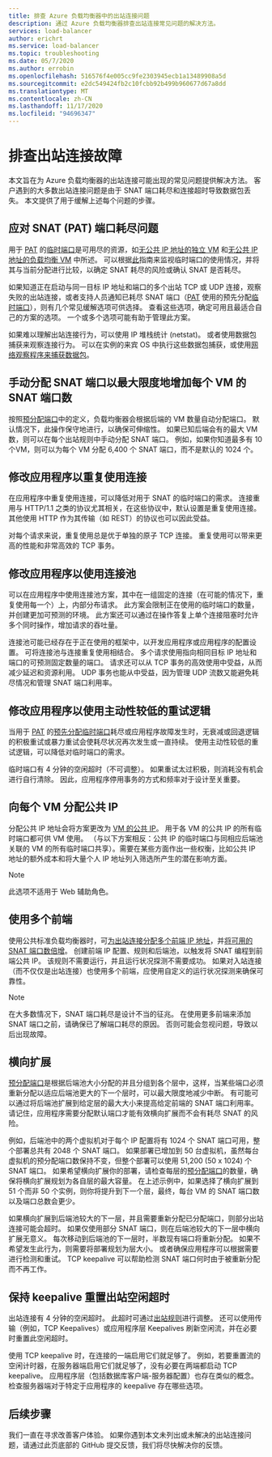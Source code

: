 ```yaml
---
title: 排查 Azure 负载均衡器中的出站连接问题
description: 通过 Azure 负载均衡器排查出站连接常见问题的解决方法。
services: load-balancer
author: erichrt
ms.service: load-balancer
ms.topic: troubleshooting
ms.date: 05/7/2020
ms.author: errobin
ms.openlocfilehash: 516576f4e005cc9fe2303945ecb1a13489908a5d
ms.sourcegitcommit: e2dc549424fb2c10fcbb92b499b960677d67a8dd
ms.translationtype: MT
ms.contentlocale: zh-CN
ms.lasthandoff: 11/17/2020
ms.locfileid: "94696347"
---
```

# <a name="troubleshooting-outbound-connections-failures"></a><a name="obconnecttsg"></a> 排查出站连接故障

本文旨在为 Azure 负载均衡器的出站连接可能出现的常见问题提供解决方法。 客户遇到的大多数出站连接问题是由于 SNAT 端口耗尽和连接超时导致数据包丢失。 本文提供了用于缓解上述每个问题的步骤。

## <a name="managing-snat-pat-port-exhaustion"></a><a name="snatexhaust"></a>应对 SNAT (PAT) 端口耗尽问题
用于 [PAT](load-balancer-outbound-connections.md) 的[临时端口](load-balancer-outbound-connections.md)是可用尽的资源，如[无公共 IP 地址的独立 VM](load-balancer-outbound-connections.md) 和[无公共 IP 地址的负载均衡 VM](load-balancer-outbound-connections.md) 中所述。 可以根据[此](./load-balancer-standard-diagnostics.md#how-do-i-check-my-snat-port-usage-and-allocation)指南来监视临时端口的使用情况，并将其与当前分配进行比较，以确定 SNAT 耗尽的风险或确认 SNAT 是否耗尽。

如果知道正在启动与同一目标 IP 地址和端口的多个出站 TCP 或 UDP 连接，观察失败的出站连接，或者支持人员通知已耗尽 SNAT 端口（[PAT](load-balancer-outbound-connections.md) 使用的预先分配[临时端口](load-balancer-outbound-connections.md#preallocatedports)），则有几个常见缓解选项可供选择。 查看这些选项，确定可用且最适合自己的方案的选项。 一个或多个选项可能有助于管理此方案。

如果难以理解出站连接行为，可以使用 IP 堆栈统计 (netstat)。 或者使用数据包捕获来观察连接行为。 可以在实例的来宾 OS 中执行这些数据包捕获，或使用[网络观察程序来捕获数据包](../network-watcher/network-watcher-packet-capture-manage-portal.md)。 

## <a name="manually-allocate-snat-ports-to-maximize-snat-ports-per-vm"></a><a name ="manualsnat"></a>手动分配 SNAT 端口以最大限度地增加每个 VM 的 SNAT 端口数
按照[预分配端口](load-balancer-outbound-connections.md#preallocatedports)中的定义，负载均衡器会根据后端的 VM 数量自动分配端口。 默认情况下，此操作保守地进行，以确保可伸缩性。 如果已知后端会有的最大 VM 数，则可以在每个出站规则中手动分配 SNAT 端口。 例如，如果你知道最多有 10 个VM，则可以为每个 VM 分配 6,400 个 SNAT 端口，而不是默认的 1024 个。 

## <a name="modify-the-application-to-reuse-connections"></a><a name="connectionreuse"></a>修改应用程序以重复使用连接 
在应用程序中重复使用连接，可以降低对用于 SNAT 的临时端口的需求。 连接重用与 HTTP/1.1 之类的协议尤其相关，在这些协议中，默认设置是重复使用连接。 其他使用 HTTP 作为其传输（如 REST）的协议也可以因此受益。 

对每个请求来说，重复使用总是优于单独的原子 TCP 连接。 重复使用可以带来更高的性能和非常高效的 TCP 事务。

## <a name="modify-the-application-to-use-connection-pooling"></a><a name="connection pooling"></a>修改应用程序以使用连接池
可以在应用程序中使用连接池方案，其中在一组固定的连接（在可能的情况下，重复使用每一个）上，内部分布请求。 此方案会限制正在使用的临时端口的数量，并创建更加可预测的环境。 此方案还可以通过在操作答复上单个连接阻塞时允许多个同时操作，增加请求的吞吐量。  

连接池可能已经存在于正在使用的框架中，以开发应用程序或应用程序的配置设置。 可将连接池与连接重复使用相结合。 多个请求使用指向相同目标 IP 地址和端口的可预测固定数量的端口。 请求还可以从 TCP 事务的高效使用中受益，从而减少延迟和资源利用。 UDP 事务也能从中受益，因为管理 UDP 流数又能避免耗尽情况和管理 SNAT 端口利用率。

## <a name="modify-the-application-to-use-less-aggressive-retry-logic"></a><a name="retry logic"></a>修改应用程序以使用主动性较低的重试逻辑
当用于 [PAT](load-balancer-outbound-connections.md) 的[预先分配临时端口](load-balancer-outbound-connections.md#preallocatedports)耗尽或应用程序故障发生时，无衰减或回退逻辑的积极重试或暴力重试会使耗尽状况再次发生或一直持续。 使用主动性较低的重试逻辑，可以降低对临时端口的需求。 

临时端口有 4 分钟的空闲超时（不可调整）。 如果重试太过积极，则消耗没有机会进行自行清除。 因此，应用程序停用事务的方式和频率对于设计至关重要。

## <a name="assign-a-public-ip-to-each-vm"></a><a name="assignilpip"></a>向每个 VM 分配公共 IP
分配公共 IP 地址会将方案更改为 [VM 的公共 IP](load-balancer-outbound-connections.md)。 用于各 VM 的公共 IP 的所有临时端口都可供 VM 使用。 （与以下方案相反：公共 IP 的临时端口与同相应后端池关联的 VM 的所有临时端口共享）。需要在某些方面作出一些权衡，比如公共 IP 地址的额外成本和将大量个人 IP 地址列入筛选所产生的潜在影响方面。

>[!NOTE] 
>此选项不适用于 Web 辅助角色。

## <a name="use-multiple-frontends"></a><a name="multifesnat"></a>使用多个前端
使用公共标准负载均衡器时，可[为出站连接分配多个前端 IP 地址](load-balancer-outbound-connections.md)，并[将可用的 SNAT 端口数倍增](load-balancer-outbound-connections.md#preallocatedports)。  创建前端 IP 配置、规则和后端池，以触发将 SNAT 编程到前端公共 IP。  该规则不需要运行，并且运行状况探测不需要成功。  如果对入站连接（而不仅仅是出站连接）也使用多个前端，应使用自定义的运行状况探测来确保可靠性。

>[!NOTE]
>在大多数情况下，SNAT 端口耗尽是设计不当的征兆。  在使用更多前端来添加 SNAT 端口之前，请确保已了解端口耗尽的原因。  否则可能会忽视问题，导致以后出现故障。

## <a name="scale-out"></a><a name="scaleout"></a>横向扩展
[预分配端口](load-balancer-outbound-connections.md#preallocatedports)是根据后端池大小分配的并且分组到各个层中，这样，当某些端口必须重新分配以适应后端池更大的下一个层时，可以最大限度地减少中断。  有可能可以通过将后端池扩展到给定层的最大大小来提高给定前端的 SNAT 端口利用率。  请记住，应用程序需要分配默认端口才能有效横向扩展而不会有耗尽 SNAT 的风险。

例如，后端池中的两个虚拟机对于每个 IP 配置将有 1024 个 SNAT 端口可用，整个部署总共有 2048 个 SNAT 端口。  如果部署已增加到 50 台虚拟机，虽然每台虚拟机的预分配端口数保持不变，但整个部署可以使用 51,200 (50 x 1024) 个 SNAT 端口。  如果希望横向扩展你的部署，请检查每层的[预分配端口](load-balancer-outbound-connections.md#preallocatedports)的数量，确保将横向扩展规划为各自层的最大容量。  在上述示例中，如果选择了横向扩展到 51 个而非 50 个实例，则你将提升到下一个层，最终，每台 VM 的 SNAT 端口数以及端口总数会更少。

如果横向扩展到后端池较大的下一层，并且需要重新分配已分配端口，则部分出站连接可能会超时。  如果仅使用部分 SNAT 端口，则在后端池较大的下一层中横向扩展无意义。  每次移动到后端池的下一层时，半数现有端口将重新分配。  如果不希望发生此行为，则需要将部署规划为层大小。  或者确保应用程序可以根据需要进行检测和重试。  TCP keepalive 可以帮助检测 SNAT 端口何时由于被重新分配而不再工作。

## <a name="use-keepalives-to-reset-the-outbound-idle-timeout"></a><a name="idletimeout"></a>保持 keepalive 重置出站空闲超时
出站连接有 4 分钟的空闲超时。 此超时可通过[出站规则](outbound-rules.md)进行调整。 还可以使用传输（例如，TCP Keepalives）或应用程序层 Keepalives 刷新空闲流，并在必要时重置此空闲超时。  

使用 TCP keepalive 时，在连接的一端启用它们就足够了。 例如，若要重置流的空闲计时器，在服务器端启用它们就足够了，没有必要在两端都启动 TCP keepalive。  应用程序层（包括数据库客户端-服务器配置）也存在类似的概念。  检查服务器端对于特定于应用程序的 keepalive 存在哪些选项。

## <a name="next-steps"></a>后续步骤
我们一直在寻求改善客户体验。 如果你遇到本文未列出或未解决的出站连接问题，请通过此页底部的 GitHub 提交反馈，我们将尽快解决你的反馈。